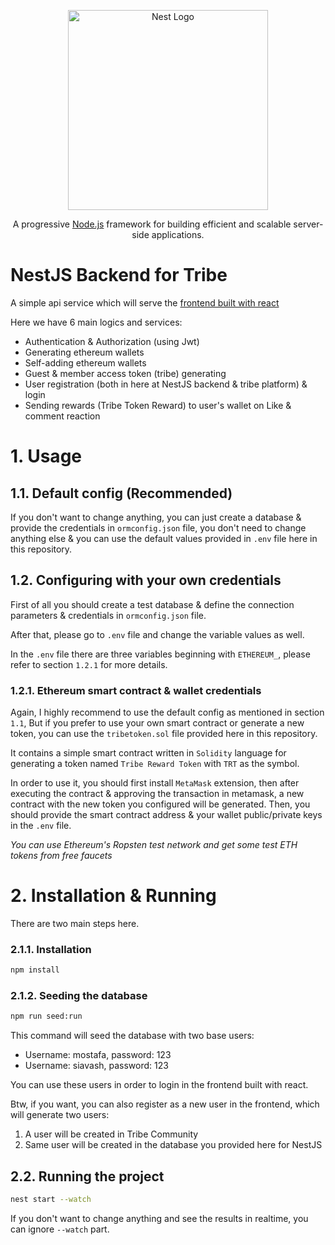 <p align="center">
  <a href="http://nestjs.com/" target="blank"><img src="https://nestjs.com/img/logo_text.svg" width="320" alt="Nest Logo" /></a>
</p>

[circleci-image]: https://img.shields.io/circleci/build/github/nestjs/nest/master?token=abc123def456
[circleci-url]: https://circleci.com/gh/nestjs/nest

  <p align="center">A progressive <a href="http://nodejs.org" target="_blank">Node.js</a> framework for building efficient and scalable server-side applications.</p>

# NestJS Backend for Tribe

A simple api service which will serve the [frontend built with react](https://github.com/adminha/tribe-frontend)

Here we have 6 main logics and services:

- Authentication & Authorization (using Jwt)
- Generating ethereum wallets
- Self-adding ethereum wallets
- Guest & member access token (tribe) generating
- User registration (both in here at NestJS backend & tribe platform) & login
- Sending rewards (Tribe Token Reward) to user's wallet on Like & comment reaction



# 1. Usage
## 1.1. Default config (Recommended)

If you don't want to change anything, you can just create a database & provide the credentials in `ormconfig.json` file, you don't need to change anything else & you can use the default values provided in `.env` file here in this repository.

## 1.2. Configuring with your own credentials

First of all you should create a test database & define the connection parameters & credentials in `ormconfig.json` file.

After that, please go to `.env` file and change the variable values as well.

In the `.env` file there are three variables beginning with `ETHEREUM_`, please refer to section `1.2.1` for more details.

### 1.2.1. Ethereum smart contract & wallet credentials

Again, I highly recommend to use the default config as mentioned in section `1.1`, But if you prefer to use your own smart contract or generate a new token, you can use the `tribetoken.sol` file provided here in this repository.

It contains a simple smart contract written in `Solidity` language for generating a token named `Tribe Reward Token` with `TRT` as the symbol.

In order to use it, you should first install `MetaMask` extension, then after executing the contract & approving the transaction in metamask, a new contract with the new token you configured will be generated. Then, you should provide the smart contract address & your wallet public/private keys in the `.env` file.

*You can use Ethereum's Ropsten test network and get some test ETH tokens from free faucets*

# 2. Installation & Running

There are two main steps here.

### 2.1.1. Installation

```bash 
npm install
```

### 2.1.2. Seeding the database

```bash 
npm run seed:run
```

This command will seed the database with two base users:

- Username: mostafa, password: 123
- Username: siavash, password: 123

You can use these users in order to login in the frontend built with react.

Btw, if you want, you can also register as a new user in the frontend, which will generate two users:

1. A user will be created in Tribe Community
2. Same user will be created in the database you provided here for NestJS

## 2.2. Running the project

```bash
nest start --watch
```
If you don't want to change anything and see the results in realtime, you can ignore `--watch` part.